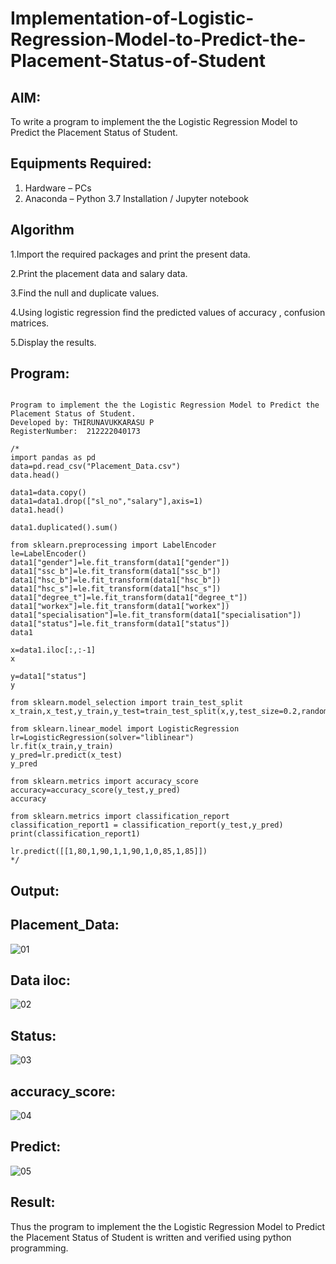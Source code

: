 # Implementation-of-Logistic-Regression-Model-to-Predict-the-Placement-Status-of-Student

## AIM:
To write a program to implement the the Logistic Regression Model to Predict the Placement Status of Student.

## Equipments Required:
1. Hardware – PCs
2. Anaconda – Python 3.7 Installation / Jupyter notebook

## Algorithm

1.Import the required packages and print the present data.

2.Print the placement data and salary data.

3.Find the null and duplicate values.

4.Using logistic regression find the predicted values of accuracy , confusion matrices.

5.Display the results.

## Program:
```

Program to implement the the Logistic Regression Model to Predict the Placement Status of Student.
Developed by: THIRUNAVUKKARASU P
RegisterNumber:  212222040173

/*
import pandas as pd
data=pd.read_csv("Placement_Data.csv")
data.head()

data1=data.copy()
data1=data1.drop(["sl_no","salary"],axis=1)
data1.head()

data1.duplicated().sum()

from sklearn.preprocessing import LabelEncoder
le=LabelEncoder()
data1["gender"]=le.fit_transform(data1["gender"])
data1["ssc_b"]=le.fit_transform(data1["ssc_b"])
data1["hsc_b"]=le.fit_transform(data1["hsc_b"])
data1["hsc_s"]=le.fit_transform(data1["hsc_s"])
data1["degree_t"]=le.fit_transform(data1["degree_t"])
data1["workex"]=le.fit_transform(data1["workex"])
data1["specialisation"]=le.fit_transform(data1["specialisation"])
data1["status"]=le.fit_transform(data1["status"])
data1

x=data1.iloc[:,:-1]
x

y=data1["status"]
y

from sklearn.model_selection import train_test_split
x_train,x_test,y_train,y_test=train_test_split(x,y,test_size=0.2,random_state=0)

from sklearn.linear_model import LogisticRegression
lr=LogisticRegression(solver="liblinear")
lr.fit(x_train,y_train)
y_pred=lr.predict(x_test)
y_pred

from sklearn.metrics import accuracy_score
accuracy=accuracy_score(y_test,y_pred)
accuracy

from sklearn.metrics import classification_report
classification_report1 = classification_report(y_test,y_pred)
print(classification_report1)

lr.predict([[1,80,1,90,1,1,90,1,0,85,1,85]])
*/
```

## Output:
## Placement_Data:
![01](https://github.com/Thirunavukkarasu05/Implementation-of-Logistic-Regression-Model-to-Predict-the-Placement-Status-of-Student/assets/119291645/6331240f-01d2-4213-83a5-5ab7ceff4371)
## Data iloc:
![02](https://github.com/Thirunavukkarasu05/Implementation-of-Logistic-Regression-Model-to-Predict-the-Placement-Status-of-Student/assets/119291645/5f3e6187-0a5e-4bd6-8e25-83d4ce94a09e)
## Status:
![03](https://github.com/Thirunavukkarasu05/Implementation-of-Logistic-Regression-Model-to-Predict-the-Placement-Status-of-Student/assets/119291645/60d70bae-c937-4678-aba9-ea3a04075d4f)

## accuracy_score:
![04](https://github.com/Thirunavukkarasu05/Implementation-of-Logistic-Regression-Model-to-Predict-the-Placement-Status-of-Student/assets/119291645/aae92055-71ca-443c-bfce-c289ad296848)
## Predict:
![05](https://github.com/Thirunavukkarasu05/Implementation-of-Logistic-Regression-Model-to-Predict-the-Placement-Status-of-Student/assets/119291645/0a32c562-b7b8-43d0-a199-4ced7b899fed)

## Result:
Thus the program to implement the the Logistic Regression Model to Predict the Placement Status of Student is written and verified using python programming.

